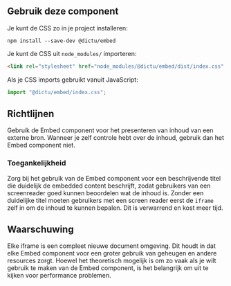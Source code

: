 <!-- @license CC0-1.0 -->

## Gebruik deze component

Je kunt de CSS zo in je project installeren:

```console
npm install --save-dev @dictu/embed
```

Je kunt de CSS uit `node_modules/` importeren:

```html
<link rel="stylesheet" href="node_modules/@dictu/embed/dist/index.css" />
```

Als je CSS imports gebruikt vanuit JavaScript:

```javascript
import "@dictu/embed/index.css";
```

## Richtlijnen

Gebruik de Embed component voor het presenteren van inhoud van een externe bron.
Wanneer je zelf controle hebt over de inhoud, gebruik dan het Embed component
niet.

### Toegankelijkheid

Zorg bij het gebruik van de Embed component voor een beschrijvende titel die
duidelijk de embedded content beschrijft, zodat gebruikers van een screenreader
goed kunnen beoordelen wat de inhoud is. Zonder een duidelijke titel moeten
gebruikers met een screen reader eerst de `iframe` zelf in om de inhoud te
kunnen bepalen. Dit is verwarrend en kost meer tijd.

## Waarschuwing

Elke iframe is een compleet nieuwe document omgeving. Dit houdt in dat elke
Embed component voor een groter gebruik van geheugen en andere resources zorgt.
Hoewel het theoretisch mogelijk is om zo vaak als je wilt gebruik te maken van
de Embed component, is het belangrijk om uit te kijken voor performance
problemen.
